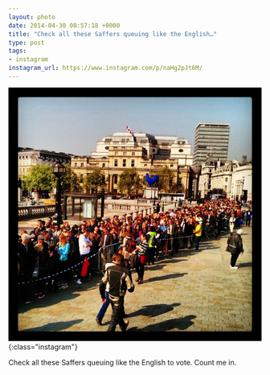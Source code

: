 ```yaml
---
layout: photo
date: 2014-04-30 08:57:18 +0000
title: "Check all these Saffers queuing like the English…"
type: post
tags:
- instagram
instagram_url: https://www.instagram.com/p/naHg2pJt6M/
---
```


![Instagram - naHg2pJt6M](/img/naHg2pJt6M.jpg){:class="instagram"}

Check all these Saffers queuing like the English to vote. Count me in.
